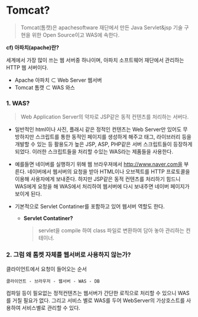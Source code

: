 # Tomcat?

> Tomcat(톰캣)은 apachesoftware 재단에서 만든 Java Servlet&jsp 기술 구현을 위한 Open Source이고 WAS에 속한다.



 **cf) 아파치(apache)란?**

세계에서 가장 많이 쓰는 웹 서버중 하나이며, 아파치 소프트웨어 재단에서 관리하는 HTTP 웹 서버이다. 

- Apache 아파치 ⊂ Web Server 웹서버
- Tomcat 톰캣 ⊂ WAS 와스 



### 1. WAS?

> Web Application Server의 약자로 JSP같은 동적 컨텐츠를 처리하는 서버다.

- 일반적인 html이나 사진, 플래시 같은 정적인 컨텐츠는 Web Server만 있어도 무방하지만 스크립트를 통한 동적인 페이지를 생성하게 해주고 태그, 라이브러리 등을 개발할 수 있는 등 활용도가 높은 JSP, ASP, PHP같은 서버 스크립트들이 등장하게 되었다. 이러한 스크립트들을 처리할 수있는 WAS라는 제품들을 사용한다.

- 예를들면 네이버를 실행하기 위해 웹 브라우져에서 http://www.naver.com을 부른다. 네이버에서 웹서버의 요청을 받아 HTML이나 오브젝트를 HTTP 프로토콜을 이용해 사용자에게 보내준다. 하지만 JSP같은 동적 컨텐츠를 처리하기 힘드니 WAS에게 요청을 해 WAS에서 처리하여 웹서버에 다시 보내주면 네이버 페이지가 보이게 된다.

- 기본적으로 Servlet Contatiner를 포함하고 있어 웹서버 역할도 한다.

  - **Servlet Contatiner?**

    > servlet을 compile 하여 class 파일로 변환하여 담아 놓아 관리하는 컨테이너.
    
    

### 2.  그럼 왜 톰켓 자체를 웹서버로 사용하지 않는가?

클라이언트에서 요청이 들어오는 순서

`클라이언트 - 브라우저 - 웹서버 - WAS - DB `

컴파일 등이 필요없는 정적컨텐츠는 웹서버가 간단한 로직으로 처리할 수 있으니 WAS를 거칠 필요가 없다. 그리고 서비스 별로 WAS를 두어 WebServer의 가상호스트를 사용하여 서비스별로 관리할 수 있다.